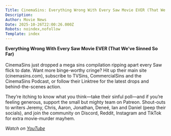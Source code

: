 ```yaml
---
Title: CinemaSins: Everything Wrong With Every Saw Movie EVER (That We've Sinned So Far)
Description: 
Author: Movie News
Date: 2025-10-26T22:00:26.000Z
Robots: noindex,nofollow
Template: index
---
```

<p><strong>Everything Wrong With Every Saw Movie EVER (That We’ve Sinned So Far)</strong><br><br>
CinemaSins just dropped a mega sins compilation ripping apart every Saw flick to date. Want more binge-worthy cringe? Hit up their main site (cinemasins.com), subscribe to TVSins, CommercialSins and the CinemaSins Podcast, or follow their Linktree for the latest drops and behind-the-scenes action.</p>

<p>They’re itching to know what you think—take their sinful poll—and if you’re feeling generous, support the small but mighty team on Patreon. Shout-outs to writers Jeremy, Chris, Aaron, Jonathan, Deneé, Ian and Daniel (peep their socials), and join the community on Discord, Reddit, Instagram and TikTok for extra movie-murder mayhem.</p>

<p><em>Watch on <a href="https://www.youtube.com/watch?v=5uLenShkO6U" rel="noopener noreferrer">YouTube</a></em></p>


